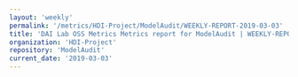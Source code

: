 ```yaml
---
layout: 'weekly'
permalink: '/metrics/HDI-Project/ModelAudit/WEEKLY-REPORT-2019-03-03'
title: 'DAI Lab OSS Metrics Metrics report for ModelAudit | WEEKLY-REPORT-2019-03-03'
organization: 'HDI-Project'
repository: 'ModelAudit'
current_date: '2019-03-03'
---
```

